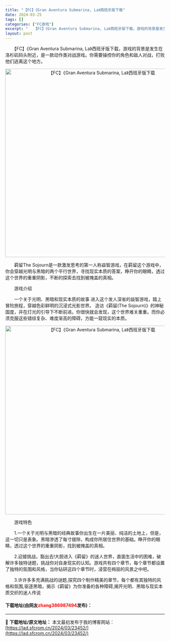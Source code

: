 ```yaml
---
title: "【FC】《Gran Aventura Submarina, La》西班牙版下载"
date: 2024-03-25
tags: []
categories: ["FC游戏"]
excerpt: "　　【FC】《Gran Aventura Submarina, La》西班牙版下载，游戏的背景是发生在洛杉矶码头附近，是一款动作类对战游戏。你需要操控你的角色和敌人对战，打败他们逃离这个地方。 　　羁留The Sojourn是一款激发思考的第一人称益智游戏，在羁留这个游戏中，你会穿越光明与黑暗的两个&hellip;"
layout: post
---
```


 <p>　　【FC】《Gran Aventura Submarina, La》西班牙版下载，游戏的背景是发生在洛杉矶码头附近，是一款动作类对战游戏。你需要操控你的角色和敌人对战，打败他们逃离这个地方。</p> <p align="center"><img align="" border="0" src="https://lad.sfcrom.cn/wp-content/uploads/2024/03/20240325_6601922c2318d.png" width="594" alt="【FC】《Gran Aventura Submarina, La》西班牙版下载" /></p> <p>　　羁留The Sojourn是一款激发思考的第一人称益智游戏，在羁留这个游戏中，你会穿越光明与黑暗的两个平行世界，寻找现实本质的答案，睁开你的眼睛，透过这个世界的重重阴影，不断的探索去找到被掩盖的真相。</p> <p>　　游戏介绍</p> <p>　　一个关于光明、黑暗和现实本质的故事 进入这个发人深省的益智游戏，踏上冒险旅程，穿越色彩鲜明的沉浸式光影世界。 造访《羁留(The Sojourn)》的神秘国度，并在灯光的引导下不断前进。你很快就会发现，这个世界难关重重。而你必须克服这些错综复杂、难度渐高的障碍，方能一窥现实的本质。</p> <p align="center"><img align="" border="0" src="https://lad.sfcrom.cn/wp-content/uploads/2024/03/20240325_6601922d4696d.png" width="595" alt="【FC】《Gran Aventura Submarina, La》西班牙版下载" /></p> <p>　　游戏特色</p> <p>　　1.一个关于光明与黑暗的经典故事你出生在一片美丽、纯洁的土地上，但是，这一切只是表象。黑暗渗透了每寸缝隙，构成你所居住世界的基础。睁开你的眼睛，透过这个世界的重重阴影，找到被掩盖的真相。</p> <p>　　2.迎接挑战，豁出去!大胆进入《羁留》的迷人世界，直面生活中的困难，破解许多独特谜题，挑战你对自身现实的认知。游戏共有四个章节，每个章节都设置了独特的氛围和风格，当你钻研这四个章节时，浸营在绚丽的风景之中吧。</p> <p>　　3.许许多多充满挑战的谜题,探究四个制作精美的章节，每个都有其独特的风格和氛围,驱逐黑暗，揭示《羁留》为你准备的各种障碍,揭开光明、黑暗与现实本质交织的迷人传说</p> <p><h4>下载地址(由网友<font color="red">zhang386987494</font>发布)：</h4></p> 

---
📖 **下载地址/原文地址：** 本文最初发布于我的博客网站：[https://lad.sfcrom.cn/2024/03/23452/](https://lad.sfcrom.cn/2024/03/23452/)
